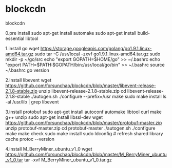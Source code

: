 # blockcdn
blockcdn

0.pre install
sudo apt-get install automake
sudo apt-get install build-essential libtool

1.install go
wget https://storage.googleapis.com/golang/go1.9.1.linux-amd64.tar.gz
sudo tar -C /usr/local -zxvf go1.9.1.linux-amd64.tar.gz
sudo mkdir -p ~/go/src
echo "export GOPATH=$HOME/go" >> ~/.bashrc
echo "export PATH=$PATH:$GOPATH/bin:/usr/local/go/bin" >> ~/.bashrc
source ~/.bashrc
go version

2.install libevent
wget https://github.com/forsunchao/blockcdn/blob/master/libevent-release-2.1.8-stable.zip
unzip libevent-release-2.1.8-stable.zip
cd libevent-release-2.1.8-stable
./autogen.sh
./configure --prefix=/usr
make
sudo make install
ls -al /usr/lib | grep libevent

3.install protobuf
sudo apt-get install autoconf automake libtool curl make g++ unzip
sudo apt-get install libssl-dev
wget https://github.com/forsunchao/blockcdn/blob/master/protobuf-master.zip
unzip protobuf-master.zip
cd protobuf-master
./autogen.sh
./configure
make
make check
sudo make install
sudo ldconfig # refresh shared library cache
protoc --version

4.install M_BerryMiner_ubuntu_v1_0
wget https://github.com/forsunchao/blockcdn/blob/master/M_BerryMiner_ubuntu_v1_0.tar
tar -xvf M_BerryMiner_ubuntu_v1_0.tar.gz 






